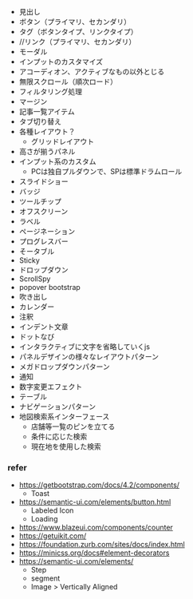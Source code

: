 + 見出し
+ ボタン（プライマリ、セカンダリ）
+ タグ（ボタンタイプ、リンクタイプ）
+ //リンク（プライマリ、セカンダリ）
+ モーダル
+ インプットのカスタマイズ
+ アコーディオン、アクティブなもの以外とじる
+ 無限スクロール（順次ロード）
+ フィルタリング処理
+ マージン
+ 記事一覧アイテム
+ タブ切り替え
+ 各種レイアウト？
	+ グリッドレイアウト
+ 高さが揃うパネル
+ インプット系のカスタム
	+ PCは独自プルダウンで、SPは標準ドラムロール
+ スライドショー
+ バッジ
+ ツールチップ
+ オフスクリーン
+ ラベル
+ ページネーション
+ プログレスバー
+ そータブル
+ Sticky
+ ドロップダウン
+ ScrollSpy
+ popover bootstrap
+ 吹き出し
+ カレンダー
+ 注釈
+ インデント文章
+ ドットなび
+ インタラクティブに文字を省略していくjs
+ パネルデザインの様々なレイアウトパターン
+ メガドロップダウンパターン
+ 通知
+ 数字変更エフェクト
+ テーブル
+ ナビゲーションパターン
+ 地図検索系インターフェース
	+ 店舗等一覧のピンを立てる
	+ 条件に応じた検索
	+ 現在地を使用した検索


### refer
+ https://getbootstrap.com/docs/4.2/components/
	+ Toast
+ https://semantic-ui.com/elements/button.html
	+ Labeled Icon
	+ Loading
+ https://www.blazeui.com/components/counter
+ https://getuikit.com/
+ https://foundation.zurb.com/sites/docs/index.html
+ https://minicss.org/docs#element-decorators
+ https://semantic-ui.com/elements/
	+ Step
	+ segment
	+ Image > Vertically Aligned